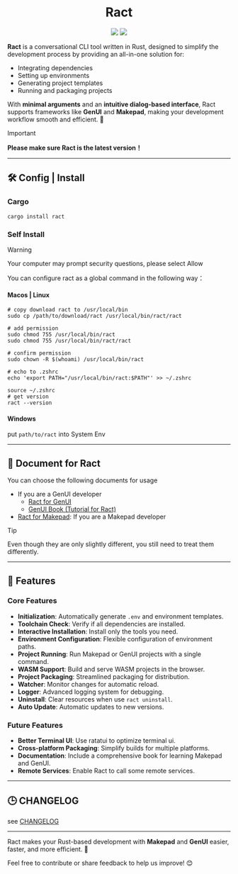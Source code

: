 <div align="center">
  <h1>Ract</h1>

  <img src="https://img.shields.io/badge/Ract-0.1.7-orange?style=flat-square&logo=rust&logoColor=%23fff&labelColor=%23DEA584&color=%23DEA584"> 
  <img src="https://img.shields.io/badge/License-MIT-orange?style=flat-square&logoColor=%23fff&labelColor=%2323B898&color=%2323B898">
</div>

**Ract** is a conversational CLI tool written in Rust, designed to simplify the development process by providing an all-in-one solution for:  

- Integrating dependencies  
- Setting up environments  
- Generating project templates  
- Running and packaging projects  

With **minimal arguments** and an **intuitive dialog-based interface**, Ract supports frameworks like **GenUI** and **Makepad**, making your development workflow smooth and efficient. 🚀

> [!IMPORTANT]
> **Please make sure Ract is the latest version！**

---

## 🛠️ Config | Install

### Cargo

```shell
cargo install ract
```

### Self Install

> [!WARNING]
> Your computer may prompt security questions, please select Allow

You can configure ract as a global command in the following way：

#### Macos | Linux

```shell
# copy download ract to /usr/local/bin
sudo cp /path/to/download/ract /usr/local/bin/ract/ract

# add permission
sudo chmod 755 /usr/local/bin/ract
sudo chmod 755 /usr/local/bin/ract/ract

# confirm permission
sudo chown -R $(whoami) /usr/local/bin/ract

# echo to .zshrc
echo 'export PATH="/usr/local/bin/ract:$PATH"' >> ~/.zshrc

source ~/.zshrc
# get version
ract --version
```

#### Windows

put `path/to/ract` into System Env

---

## 📖 Document for Ract

You can choose the following documents for usage

- If you are a GenUI developer
  - [Ract for GenUI](./README/gen_ui.md)
  - [GenUI Book (Tutorial for Ract)](https://privoce.github.io/GenUI.github.io/tools/ract/introduction)
- [Ract for Makepad](./README/makepad.md): If you are a Makepad developer

> [!TIP]
>
> Even though they are only slightly different, you still need to treat them differently.

---

## 🎯 Features  

### Core Features  

- **Initialization**: Automatically generate `.env` and environment templates.  
- **Toolchain Check**: Verify if all dependencies are installed.  
- **Interactive Installation**: Install only the tools you need.  
- **Environment Configuration**: Flexible configuration of environment paths.  
- **Project Running**: Run Makepad or GenUI projects with a single command.  
- **WASM Support**: Build and serve WASM projects in the browser.  
- **Project Packaging**: Streamlined packaging for distribution.  
- **Watcher**: Monitor changes for automatic reload.  
- **Logger**: Advanced logging system for debugging.  
- **Uninstall**: Clear resources when use `ract uninstall`.
- **Auto Update**: Automatic updates to new versions.

### Future Features  

- **Better Terminal UI**: Use ratatui to optimize terminal ui.
- **Cross-platform Packaging**: Simplify builds for multiple platforms.  
- **Documentation**: Include a comprehensive book for learning Makepad and GenUI.  
- **Remote Services**: Enable Ract to call some remote services.

---

## 🕒 CHANGELOG

see [CHANGELOG](./CHANGELOG.md)

---

Ract makes your Rust-based development with **Makepad** and **GenUI** easier, faster, and more efficient. 🎉  

Feel free to contribute or share feedback to help us improve! 😊 